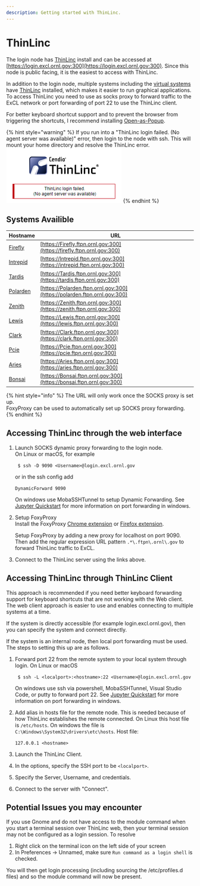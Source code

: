 ```yaml
---
description: Getting started with ThinLinc.
---
```

# ThinLinc

The login node has [ThinLinc](https://www.cendio.com/thinlinc/what-is-thinlinc) install and can be accessed at [https://login.excl.ornl.gov:300](https://login.excl.ornl.gov:300). Since this node is public facing, it is the easiest to access with ThinLinc.

In addition to the login node, multiple systems including the [virtual systems](vitis.md#virtual-systems) have [ThinLinc](https://www.cendio.com/thinlinc/what-is-thinlinc) installed, which makes it easier to run graphical applications. To access ThinLinc you need to use as socks proxy to forward traffic to the ExCL network or port forwarding of port 22 to use the ThinLinc client.

For better keyboard shortcut support and to prevent the browser from triggering the shortcuts, I recommend installing [Open-as-Popup](https://chrome.google.com/webstore/detail/open-as-popup/ncppfjladdkdaemaghochfikpmghbcpc).

{% hint style="warning" %}
If you run into a "ThinLinc login failed. (No agent server was available)" error, then login to the node with ssh. This will mount your home directory and resolve the ThinLinc error.\
![](../.gitbook/assets/image.png)
{% endhint %}

## Systems Availible

| Hostname                                       | URL                                                                      |
| ---------------------------------------------- | ------------------------------------------------------------------------ |
| [Firefly](https://firefly.ftpn.ornl.gov:300)   | [https://Firefly.ftpn.ornl.gov:300](https://firefly.ftpn.ornl.gov:300)   |
| [Intrepid](https://intrepid.ftpn.ornl.gov:300) | [https://Intrepid.ftpn.ornl.gov:300](https://intrepid.ftpn.ornl.gov:300) |
| [Tardis](https://tardis.ftpn.ornl.gov:300)     | [https://Tardis.ftpn.ornl.gov:300](https://tardis.ftpn.ornl.gov:300)     |
| [Polarden](https://polarden.ftpn.ornl.gov:300) | [https://Polarden.ftpn.ornl.gov:300](https://polarden.ftpn.ornl.gov:300) |
| [Zenith](https://zenith.ftpn.ornl.gov:300)     | [https://Zenith.ftpn.ornl.gov:300](https://zenith.ftpn.ornl.gov:300)     |
| [Lewis](https://lewis.ftpn.ornl.gov:300)       | [https://Lewis.ftpn.ornl.gov:300](https://lewis.ftpn.ornl.gov:300)       |
| [Clark](https://clark.ftpn.ornl.gov:300)       | [https://Clark.ftpn.ornl.gov:300](https://clark.ftpn.ornl.gov:300)       |
| [Pcie](https://pcie.ftpn.ornl.gov:300)         | [https://Pcie.ftpn.ornl.gov:300](https://pcie.ftpn.ornl.gov:300)         |
| [Aries](https://aries.ftpn.ornl.gov:300)       | [https://Aries.ftpn.ornl.gov:300](https://aries.ftpn.ornl.gov:300)       |
| [Bonsai](https://bonsai.ftpn.ornl.gov:300)     | [https://Bonsai.ftpn.ornl.gov:300](https://bonsai.ftpn.ornl.gov:300)     |

{% hint style="info" %}
The URL will only work once the SOCKS proxy is set up.\
FoxyProxy can be used to automatically set up SOCKS proxy forwarding.
{% endhint %}

## Accessing ThinLinc through the web interface

1. Launch SOCKS dynamic proxy forwarding to the login node.\
    On Linux or macOS, for example

    ```
     $ ssh -D 9090 <Username>@login.excl.ornl.gov
    ```

    or in the ssh config add

    ```
    DynamicForward 9090
    ```

    On windows use MobaSSHTunnel to setup Dynamic Forwarding. See [Jupyter Quickstart](jupyter-quick-start.md) for more information on port forwarding in windows.
2. Setup FoxyProxy\
    Install the FoxyProxy [Chrome extension](https://chrome.google.com/webstore/detail/foxyproxy-standard/gcknhkkoolaabfmlnjonogaaifnjlfnp) or [Firefox extension](https://addons.mozilla.org/en-US/firefox/addon/foxyproxy-standard/).

    Setup FoxyProxy by adding a new proxy for localhost on port 9090. Then add the regular expression URL pattern `.*\.ftpn\.ornl\.gov` to forward ThinLinc traffic to ExCL.
3. Connect to the ThinLinc server using the links above.

## Accessing ThinLinc through ThinLinc Client

This approach is recommended if you need better keyboard forwarding support for keyboard shortcuts that are not working with the Web client. The web client approach is easier to use and enables connecting to multiple systems at a time.

If the system is directly accessible (for example login.excl.ornl.gov), then you can specify the system and connect directly.

If the system is an internal node, then local port forwarding must be used. The steps to setting this up are as follows.

1. Forward port 22 from the remote system to your local system through login. On Linux or macOS

    ```
     $ ssh -L <localport>:<hostname>:22 <Username>@login.excl.ornl.gov
    ```

    On windows use ssh via powershell, MobaSSHTunnel, Visual Studio Code, or putty to forward port 22. See [Jupyter Quickstart](jupyter-quick-start.md) for more information on port forwarding in windows.
2. Add alias in hosts file for the remote node. This is needed because of how ThinLinc establishes the remote connected. On Linux this host file is `/etc/hosts`. On windows the file is `C:\Windows\System32\drivers\etc\hosts`.
   Host file:
    ```
    127.0.0.1 <hostname>
    ```
3. Launch the ThinLinc Client.
4. In the options, specify the SSH port to be `<localport>`.
5. Specify the Server, Username, and credentials.
6. Connect to the server with "Connect".

## Potential Issues you may encounter

If you use Gnome and do not have access to the module command when you start a terminal session over ThinLinc web, then your terminal session may not be configured as a login session. To resolve

1. Right click on the terminal icon on the left side of your screen
2. In Preferences -> Unnamed, make sure `Run command as a login shell` is checked.

You will then get login processing (including sourcing the /etc/profiles.d files) and so the module command will now be present.
